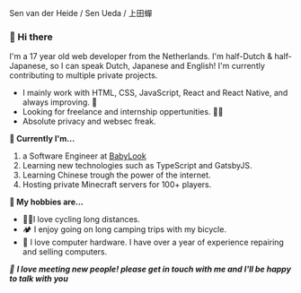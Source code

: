 Sen van der Heide / Sen Ueda / 上田蟬

### 👋 Hi there 

I'm a 17 year old web developer from the Netherlands. I'm half-Dutch & half-Japanese, so I can speak Dutch, Japanese and English! I'm currently contributing to multiple private projects. 

- I mainly work with HTML, CSS, JavaScript, React and React Native, and always improving. 👾
- Looking for freelance and internship oppertunities. 🧑‍💻
- Absolute privacy and websec freak.


<strong>🔭 Currently I'm...</strong>

  1. a Software Engineer at <a href="https://www.babylook.mom/">BabyLook</a>
  2. Learning new technologies such as TypeScript and GatsbyJS.
  3. Learning Chinese trough the power of the internet.
  4. Hosting private Minecraft servers for 100+ players.

<strong>👀  My hobbies are...</strong>

  - 🚴‍♂️I love cycling long distances.
  - 🏕 I enjoy going on long camping trips with my bicycle. 
  - 💾 I love computer hardware. I have over a year of experience repairing and selling computers. 



<em>🚀 <b>I love meeting new people! please get in touch with me and I'll be happy to talk with you</b></em>
